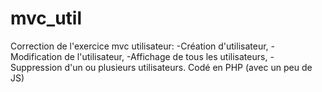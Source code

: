 # mvc_util
Correction de l'exercice mvc utilisateur:
-Création d'utilisateur,
-Modification de l'utilisateur,
-Affichage de tous les utilisateurs,
-Suppression d'un ou plusieurs utilisateurs.
Codé en PHP (avec un peu de JS)